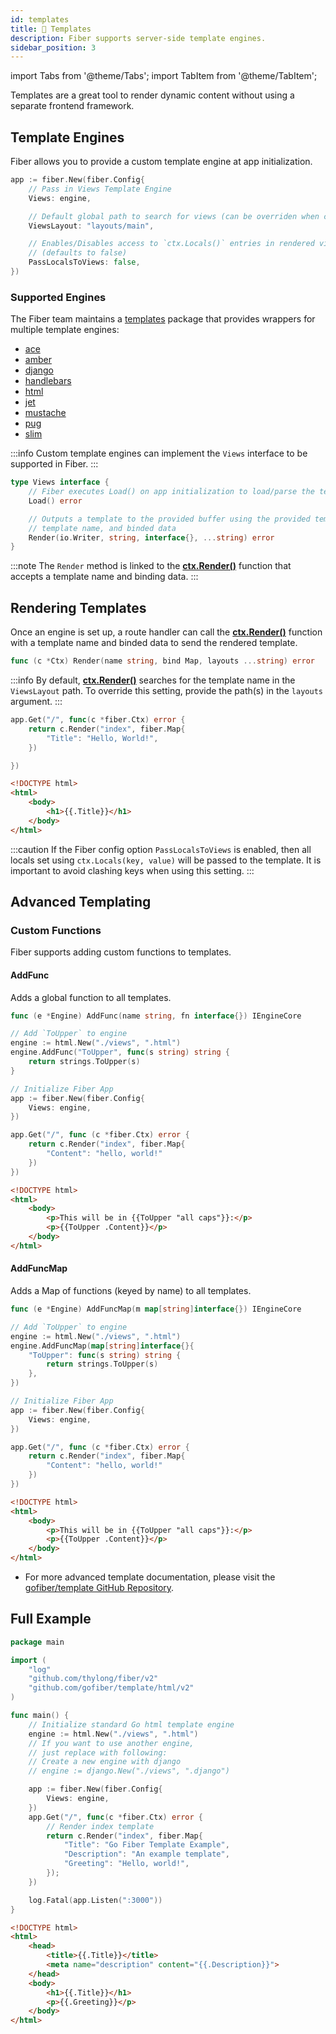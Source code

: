 ```yaml
---
id: templates
title: 📝 Templates
description: Fiber supports server-side template engines.
sidebar_position: 3
---
```


import Tabs from '@theme/Tabs';
import TabItem from '@theme/TabItem';

Templates are a great tool to render dynamic content without using a separate frontend framework.

## Template Engines

Fiber allows you to provide a custom template engine at app initialization.

```go
app := fiber.New(fiber.Config{
    // Pass in Views Template Engine
    Views: engine,

    // Default global path to search for views (can be overriden when calling Render())
    ViewsLayout: "layouts/main",

    // Enables/Disables access to `ctx.Locals()` entries in rendered views
    // (defaults to false)
    PassLocalsToViews: false,
})
```

### Supported Engines

The Fiber team maintains a [templates](https://docs.gofiber.io/template) package that provides wrappers for multiple template engines:

* [ace](https://docs.gofiber.io/template/ace/)
* [amber](https://docs.gofiber.io/template/amber/)
* [django](https://docs.gofiber.io/template/django/)
* [handlebars](https://docs.gofiber.io/template/handlebars)
* [html](https://docs.gofiber.io/template/html)
* [jet](https://docs.gofiber.io/template/jet)
* [mustache](https://docs.gofiber.io/template/mustache)
* [pug](https://docs.gofiber.io/template/pug)
* [slim](https://docs.gofiber.io/template/slim)

:::info
Custom template engines can implement the `Views` interface to be supported in Fiber.
:::

```go title="Views interface"
type Views interface {
    // Fiber executes Load() on app initialization to load/parse the templates
    Load() error

    // Outputs a template to the provided buffer using the provided template,
    // template name, and binded data
    Render(io.Writer, string, interface{}, ...string) error
}
```

:::note
The `Render` method is linked to the [**ctx.Render\(\)**](../api/ctx.md#render) function that accepts a template name and binding data.
:::

## Rendering Templates

Once an engine is set up, a route handler can call the [**ctx.Render\(\)**](../api/ctx.md#render) function with a template name and binded data to send the rendered template.

```go title="Signature"
func (c *Ctx) Render(name string, bind Map, layouts ...string) error
```

:::info
By default, [**ctx.Render\(\)**](../api/ctx.md#render) searches for the template name in the `ViewsLayout` path. To override this setting, provide the path(s) in the `layouts` argument.
:::

<Tabs>
<TabItem value="example" label="Example">

```go
app.Get("/", func(c *fiber.Ctx) error {
    return c.Render("index", fiber.Map{
        "Title": "Hello, World!",
    })

})
```

</TabItem>

<TabItem value="index" label="layouts/index.html">

```html
<!DOCTYPE html>
<html>
    <body>
        <h1>{{.Title}}</h1>
    </body>
</html>
```

</TabItem>

</Tabs>

:::caution
If the Fiber config option `PassLocalsToViews` is enabled, then all locals set using `ctx.Locals(key, value)` will be passed to the template. It is important to avoid clashing keys when using this setting.
:::

## Advanced Templating

### Custom Functions

Fiber supports adding custom functions to templates.

#### AddFunc

Adds a global function to all templates.

```go title="Signature"
func (e *Engine) AddFunc(name string, fn interface{}) IEngineCore
```

<Tabs>
<TabItem value="add-func-example" label="AddFunc Example">

```go
// Add `ToUpper` to engine
engine := html.New("./views", ".html")
engine.AddFunc("ToUpper", func(s string) string {
    return strings.ToUpper(s)
}

// Initialize Fiber App
app := fiber.New(fiber.Config{
    Views: engine,
})

app.Get("/", func (c *fiber.Ctx) error {
    return c.Render("index", fiber.Map{
        "Content": "hello, world!"
    })
})
```

</TabItem>
<TabItem value="add-func-template" label="views/index.html">

```html
<!DOCTYPE html>
<html>
    <body>
        <p>This will be in {{ToUpper "all caps"}}:</p>
        <p>{{ToUpper .Content}}</p>
    </body>
</html>
```

</TabItem>
</Tabs>

#### AddFuncMap

Adds a Map of functions (keyed by name) to all templates.

```go title="Signature"
func (e *Engine) AddFuncMap(m map[string]interface{}) IEngineCore
```

<Tabs>
<TabItem value="add-func-map-example" label="AddFuncMap Example">

```go
// Add `ToUpper` to engine
engine := html.New("./views", ".html")
engine.AddFuncMap(map[string]interface{}{
    "ToUpper": func(s string) string {
        return strings.ToUpper(s)
    },
})

// Initialize Fiber App
app := fiber.New(fiber.Config{
    Views: engine,
})

app.Get("/", func (c *fiber.Ctx) error {
    return c.Render("index", fiber.Map{
        "Content": "hello, world!"
    })
})
```

</TabItem>
<TabItem value="add-func-map-template" label="views/index.html">

```html
<!DOCTYPE html>
<html>
    <body>
        <p>This will be in {{ToUpper "all caps"}}:</p>
        <p>{{ToUpper .Content}}</p>
    </body>
</html>
```

</TabItem>
</Tabs>

* For more advanced template documentation, please visit the [gofiber/template GitHub Repository](https://github.com/gofiber/template).

## Full Example

<Tabs>
<TabItem value="example" label="Example">

```go
package main

import (
    "log"
    "github.com/thylong/fiber/v2"
    "github.com/gofiber/template/html/v2"
)

func main() {
    // Initialize standard Go html template engine
    engine := html.New("./views", ".html")
    // If you want to use another engine,
    // just replace with following:
    // Create a new engine with django
	// engine := django.New("./views", ".django")

    app := fiber.New(fiber.Config{
        Views: engine,
    })
    app.Get("/", func(c *fiber.Ctx) error {
        // Render index template
        return c.Render("index", fiber.Map{
            "Title": "Go Fiber Template Example",
            "Description": "An example template",
            "Greeting": "Hello, world!",
        });
    })

    log.Fatal(app.Listen(":3000"))
}
```

</TabItem>
<TabItem value="index" label="views/index.html">

```html
<!DOCTYPE html>
<html>
    <head>
        <title>{{.Title}}</title>
        <meta name="description" content="{{.Description}}">
    </head>
    <body>
        <h1>{{.Title}}</h1>
        <p>{{.Greeting}}</p>
    </body>
</html>
```

</TabItem>
</Tabs>
